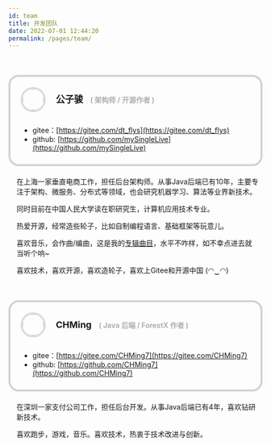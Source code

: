 ```yaml
---
id: team
title: 开发团队
date: 2022-07-01 12:44:20
permalink: /pages/team/
---
```


<div class="contributor">
    <div class="contributor_header">
        <div class="contributor_avatar">
            <a href="javascript: window.open('https://gitee.com/dt_flys')">
                <img :src="$withBase('/img/contributors/dt_flys.png')" class="no-zoom ">
            </a>
        </div>
        <div class="contributor_header_content">
            <a href="javascript: window.open('https://gitee.com/dt_flys')">公子骏</a>
            <span class="desc">( 架构师 / 开源作者 )</span>
        </div>
    </div>

* gitee：[https://gitee.com/dt_flys](https://gitee.com/dt_flys)
* github: [https://github.com/mySingleLive](https://github.com/mySingleLive)

</div>

<div class="contributor_info">
    <p>在上海一家垂直电商工作，担任后台架构师。从事Java后端已有10年，主要专注于架构、微服务、分布式等领域，也会研究机器学习、算法等业界新技术。</p>
    <p>同时目前在中国人民大学读在职研究生，计算机应用技术专业。</p>
    <p>热爱开源，经常造些轮子，比如自制编程语言、基础框架等玩意儿。</p>
    <p>喜欢音乐，会作曲/编曲，这是我的<a href="javascript: window.open('https://music.163.com/#/album?id=86476382')">专辑曲目</a>，水平不咋样，如不幸点进去就当听个响~</p>
    <p>喜欢技术，喜欢开源，喜欢造轮子，喜欢上Gitee和开源中国 (◠‿◠)</p>
</div>

<div class="contributor">
    <div class="contributor_header">
        <div class="contributor_avatar">
            <a href="javascript: window.open('https://gitee.com/CHMing7')">
                <img :src="$withBase('/img/contributors/chming.jpg')" class="no-zoom">
            </a>
        </div>
        <div class="contributor_header_content">
            <a href="javascript: window.open('https://gitee.com/CHMing7')">CHMing</a>
            <span class="desc">( Java 后端 / ForestX 作者 )</span>
        </div>
    </div>

* gitee：[https://gitee.com/CHMing7](https://gitee.com/CHMing7)
* github: [https://github.com/CHMing7](https://github.com/CHMing7)

</div>

<div class="contributor_info">
    <p>在深圳一家支付公司工作，担任后台开发。从事Java后端已有4年，喜欢钻研新技术。</p>
    <p>喜欢跑步，游戏，音乐。喜欢技术，热衷于技术改进与创新。</p>
</div>

<style>
    .contributor {
        margin: 50px 0px 20px 0px;
        padding: 10px 20px 10px 20px;
        border: 4px solid #d3d3d3;
        border-radius: 20px;
    }
    .contributor_header {
        padding: 10px 0px 10px 0px;
        display: flex;
        flex-direction: row;
    }
    .contributor_header_content {
        padding: 10px 0px 10px 20px;
        font-size: 18px;
        font-weight: bold;
        line-height: 30px;
    }
    .contributor_header_content .desc {
        font-size: 14px;
        color: #afafaf;
        margin: 0px 0px 0px 10px;
    }
    .contributor_header_content a {
        color: var(--textColor);
        text-decoration: none;
        font-weight: bold;
    }
    .contributor_avatar {
        width: 50px;
        height: 50px;
        border: 0px;
        border-radius: 100px;
    }

    .contributor_avatar img {
        width: 42px;
        height: 42px;
        border: 4px solid #dcdcdc;
        border-radius: 100px;
    }

    @keyframes avatar_animation {
        0%{
            transform: scale(1);
        }
        100%{
            transform: scale(1.2);
        }
    }

    .contributor_avatar img:hover {
        -webkit-animation-name: avatar_animation;
        -webkit-animation-timing-function: ease-out;
        -webkit-animation-iteration-count: 1;
        -webkit-animation-duration: 300ms;
        transform: scale(1.2);
    }

    .contributor_info {
        margin: 0px 0px 20px 0px;
        padding: 0px 8px 0px 16px;
        font-size: 14px;
    }

</style>
